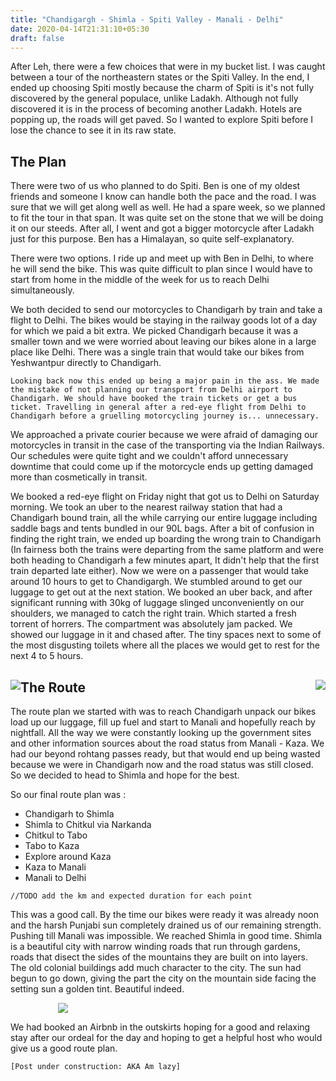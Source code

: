 ```yaml
---
title: "Chandigargh - Shimla - Spiti Valley - Manali - Delhi"
date: 2020-04-14T21:31:10+05:30
draft: false
---
```






After Leh, there were a few choices that were in my bucket list. I was caught between a tour of the northeastern states or the Spiti Valley. In the end, I ended up choosing Spiti mostly because the charm of Spiti is it's not fully discovered by the general populace, unlike Ladakh. Although not fully discovered it is in the process of becoming another Ladakh. Hotels are popping up, the roads will get paved. So I wanted to explore Spiti before I lose the chance to see it in its raw state.



## The Plan



There were two of us who planned to do Spiti. Ben is one of my oldest friends and someone I know can handle both the pace and the road. I was sure that we will get along well as well. He had a spare week, so we planned to fit the tour in that span. It was quite set on the stone that we will be doing it on our steeds. After all, I went and got a bigger motorcycle after Ladakh just for this purpose. Ben has a Himalayan, so quite self-explanatory.

There were two options. I ride up and meet up with Ben in Delhi, to where he will send the bike. This was quite difficult to plan since I would have to start from home in the middle of the week for us to reach Delhi simultaneously.

We both decided to send our motorcycles to Chandigarh by train and take a flight to Delhi. The bikes would be staying in the railway goods lot of a day for which we paid a bit extra. We picked Chandigarh because it was a smaller town and we were worried about leaving our bikes alone in a large place like Delhi. There was a single train that would take our bikes from Yeshwantpur directly to Chandigarh.

`
Looking back now this ended up being a major pain in the ass. We made the mistake of not planning our transport from Delhi airport to Chandigarh. We should have booked the train tickets or get a bus ticket. Travelling in general after a red-eye flight from Delhi to Chandigarh before a gruelling motorcycling journey is... unnecessary.
`


We approached a private courier because we were afraid of damaging our motorcycles in transit in the case of the transporting via the Indian Railways. Our schedules were quite tight and we couldn't afford unnecessary downtime that could come up if the motorcycle ends up getting damaged more than cosmetically in transit.


We booked a red-eye flight on Friday night that got us to Delhi on Saturday morning. We took an uber to the nearest railway station that had a Chandigarh bound train, all the while carrying our entire luggage including saddle bags and tents bundled in our 90L bags. After a bit of confusion in finding the right train, we ended up boarding the wrong train to Chandigarh (In fairness both the trains were departing from the same platform and were both heading to Chandigarh a few minutes apart, It didn't help that the first train departed late either). Now we were on a passenger that would take around 10 hours to get to Chandigargh. We stumbled around to get our luggage to get out at the next station.  We booked an uber back, and after significant running with 30kg of luggage slinged unconveniently on our shoulders, we managed to catch the right train. Which started a fresh torrent of horrers. The compartment was absolutely jam packed. We showed our luggage in it and chased after. The tiny spaces next to some of the most disgusting toilets where all the places we would get to rest for the next 4 to 5 hours.

<div>
    <img src="../../resources/IMG_20190629_101626.jpg" style="float:left; max-width: 50%; 
    display: block;
    image-orientation: from-image;"/>
    <img src="../../resources/MVIMG_20190629_061420.jpg" style="float:right; max-width: 50%;
    display: block;
    image-orientation: from-image;"/>
</span>


## The Route

The route plan we started with was to reach Chandigarh unpack our bikes load up our luggage, fill up fuel and start to Manali and hopefully reach by nightfall. All the way we were constantly looking up the government sites and other information sources about the road status from Manali - Kaza. We had our beyond rohtang passes ready, but that would end up being wasted because we were in Chandigarh now and the road status was still closed. So we decided to head to Shimla and hope for the best.

So our final route plan was :
* Chandigarh to Shimla
* Shimla to Chitkul via Narkanda
* Chitkul to Tabo
* Tabo to Kaza
* Explore around Kaza
* Kaza to Manali
* Manali to Delhi

`//TODO add the km and expected duration for each point`

This was a good call. By the time our bikes were ready it was already noon and the harsh Punjabi sun completely drained us of our remaining strength. Pushing till Manali was impossible. We reached Shimla in good time. Shimla is a beautiful city with narrow winding roads that run through gardens, roads that disect the sides of the mountains they are built on into layers. The old colonial buildings add much character to the city. The sun had begun to go down, giving the part the city on the mountain side facing the setting sun a golden tint. Beautiful indeed.

<img src="../../resources/IMG_20190629_185852.jpg" style="max-width: 70%; display: block; margin-left: auto; margin-right: auto;"/>

We had booked an Airbnb in the outskirts hoping for a good and relaxing stay after our ordeal for the day and hoping to get a helpful host who would give us a good route plan.


`[Post under construction: AKA Am lazy]`
